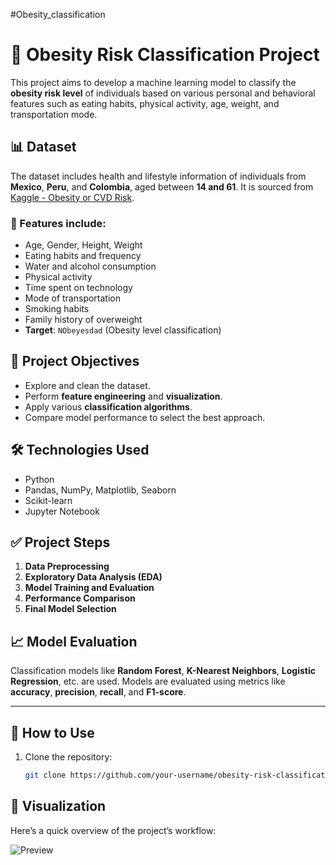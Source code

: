 #Obesity_classification
# 🧠 Obesity Risk Classification Project

This project aims to develop a machine learning model to classify the **obesity risk level** of individuals based on various personal and behavioral features such as eating habits, physical activity, age, weight, and transportation mode.

## 📊 Dataset

The dataset includes health and lifestyle information of individuals from **Mexico**, **Peru**, and **Colombia**, aged between **14 and 61**. It is sourced from [Kaggle - Obesity or CVD Risk](https://www.kaggle.com/datasets/aravindpcoder/obesity-or-cvd-risk-classifyregressorcluster).

### 📌 Features include:
- Age, Gender, Height, Weight
- Eating habits and frequency
- Water and alcohol consumption
- Physical activity
- Time spent on technology
- Mode of transportation
- Smoking habits
- Family history of overweight
- **Target**: `NObeyesdad` (Obesity level classification)

## 🎯 Project Objectives

- Explore and clean the dataset.
- Perform **feature engineering** and **visualization**.
- Apply various **classification algorithms**.
- Compare model performance to select the best approach.

## 🛠️ Technologies Used

- Python
- Pandas, NumPy, Matplotlib, Seaborn
- Scikit-learn
- Jupyter Notebook

## ✅ Project Steps

1. **Data Preprocessing**
2. **Exploratory Data Analysis (EDA)**
3. **Model Training and Evaluation**
4. **Performance Comparison**
5. **Final Model Selection**

## 📈 Model Evaluation

Classification models like **Random Forest**, **K-Nearest Neighbors**, **Logistic Regression**, etc. are used. Models are evaluated using metrics like **accuracy**, **precision**, **recall**, and **F1-score**.

---

## 📂 How to Use

1. Clone the repository:
   ```bash
   git clone https://github.com/your-username/obesity-risk-classification.git

## 🎥 Visualization

Here’s a quick overview of the project’s workflow:

![Preview](obesity_app+.gif)

   
